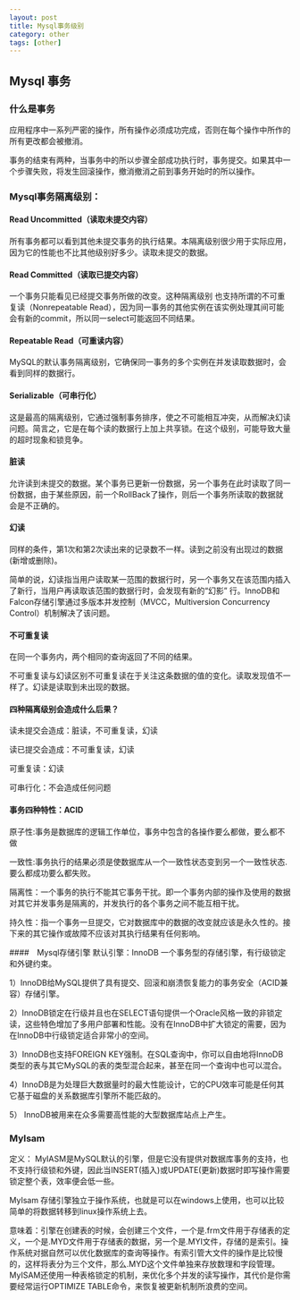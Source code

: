 ```yaml
---
layout: post
title: Mysql事务级别
category: other
tags: [other]
---
```

## Mysql 事务

### 什么是事务

应用程序中一系列严密的操作，所有操作必须成功完成，否则在每个操作中所作的所有更改都会被撤消。

事务的结束有两种，当事务中的所以步骤全部成功执行时，事务提交。如果其中一个步骤失败，将发生回滚操作，撤消撤消之前到事务开始时的所以操作。

### Mysql事务隔离级别：

#### Read Uncommitted（读取未提交内容）
所有事务都可以看到其他未提交事务的执行结果。本隔离级别很少用于实际应用，因为它的性能也不比其他级别好多少。读取未提交的数据。

#### Read Committed（读取已提交内容）
一个事务只能看见已经提交事务所做的改变。这种隔离级别 也支持所谓的不可重复读（Nonrepeatable Read），因为同一事务的其他实例在该实例处理其间可能会有新的commit，所以同一select可能返回不同结果。

#### Repeatable Read（可重读内容）
MySQL的默认事务隔离级别，它确保同一事务的多个实例在并发读取数据时，会看到同样的数据行。

#### Serializable（可串行化）
这是最高的隔离级别，它通过强制事务排序，使之不可能相互冲突，从而解决幻读问题。简言之，它是在每个读的数据行上加上共享锁。在这个级别，可能导致大量的超时现象和锁竞争。

#### 脏读

允许读到未提交的数据。某个事务已更新一份数据，另一个事务在此时读取了同一份数据，由于某些原因，前一个RollBack了操作，则后一个事务所读取的数据就会是不正确的。

#### 幻读

同样的条件，第1次和第2次读出来的记录数不一样。读到之前没有出现过的数据(新增或删除)。

简单的说，幻读指当用户读取某一范围的数据行时，另一个事务又在该范围内插入了新行，当用户再读取该范围的数据行时，会发现有新的“幻影” 行。InnoDB和Falcon存储引擎通过多版本并发控制（MVCC，Multiversion Concurrency Control）机制解决了该问题。

#### 不可重复读

在同一个事务内，两个相同的查询返回了不同的结果。

不可重复读与幻读区别不可重复读在于关注这条数据的值的变化。读取发现值不一样了。幻读是读取到未出现的数据。

#### 四种隔离级别会造成什么后果？

读未提交会造成：脏读，不可重复读，幻读

读已提交会造成：不可重复读，幻读

可重复读：幻读

可串行化：不会造成任何问题



#### 事务四种特性：ACID

原子性:事务是数据库的逻辑工作单位，事务中包含的各操作要么都做，要么都不做

一致性:事务执行的结果必须是使数据库从一个一致性状态变到另一个一致性状态.要么都成功要么都失败。

隔离性：一个事务的执行不能其它事务干扰。即一个事务内部的操作及使用的数据对其它并发事务是隔离的，并发执行的各个事务之间不能互相干扰。

持久性：指一个事务一旦提交，它对数据库中的数据的改变就应该是永久性的。接下来的其它操作或故障不应该对其执行结果有任何影响。

####　Mysql存储引擎
默认引擎：InnoDB
一个事务型的存储引擎，有行级锁定和外键约束。

1）InnoDB给MySQL提供了具有提交、回滚和崩溃恢复能力的事务安全（ACID兼容）存储引擎。

2）InnoDB锁定在行级并且也在SELECT语句提供一个Oracle风格一致的非锁定读，这些特色增加了多用户部署和性能。没有在InnoDB中扩大锁定的需要，因为在InnoDB中行级锁定适合非常小的空间。

3）InnoDB也支持FOREIGN KEY强制。在SQL查询中，你可以自由地将InnoDB类型的表与其它MySQL的表的类型混合起来，甚至在同一个查询中也可以混合。

4）InnoDB是为处理巨大数据量时的最大性能设计，它的CPU效率可能是任何其它基于磁盘的关系数据库引擎所不能匹敌的。

5） InnoDB被用来在众多需要高性能的大型数据库站点上产生。

### MyIsam
定义：
MyIASM是MySQL默认的引擎，但是它没有提供对数据库事务的支持，也不支持行级锁和外键，因此当INSERT(插入)或UPDATE(更新)数据时即写操作需要锁定整个表，效率便会低一些。

MyIsam 存储引擎独立于操作系统，也就是可以在windows上使用，也可以比较简单的将数据转移到linux操作系统上去。

意味着：引擎在创建表的时候，会创建三个文件，一个是.frm文件用于存储表的定义，一个是.MYD文件用于存储表的数据，另一个是.MYI文件，存储的是索引。操作系统对据自然可以优化数据库的查询等操作。有索引管大文件的操作是比较慢的，这样将表分为三个文件，那么.MYD这个文件单独来存放数理和字段管理。MyISAM还使用一种表格锁定的机制，来优化多个并发的读写操作，其代价是你需要经常运行OPTIMIZE TABLE命令，来恢复被更新机制所浪费的空间。